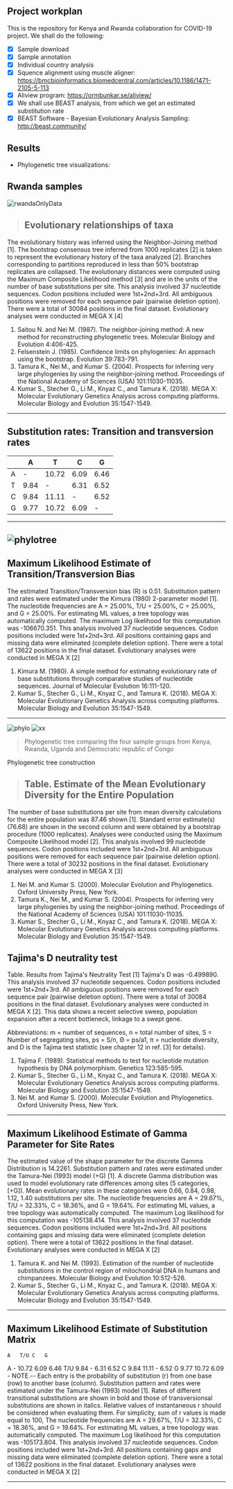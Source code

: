 ## Project workplan
This is the repository for Kenya and Rwanda collaboration for COVID-19 project.
We shall do the following:
- [x] Sample download
- [x] Sample annotation
- [x] Individual country analysis
- [x] Squence alignment using muscle aligner: https://bmcbioinformatics.biomedcentral.com/articles/10.1186/1471-2105-5-113
- [x] Aliview program: https://ormbunkar.se/aliview/
- [x] We shall use BEAST analysis, from which we get an estimated substitution rate
- [x] BEAST Software - Bayesian Evolutionary Analysis Sampling: http://beast.community/

## Results
- Phylogenetic tree visualizations: 
## Rwanda samples
![rwandaOnlyData](https://github.com/javanOkendo/KenyaRwandaCollaboration/blob/main/Figures/RwandaOnlyData.png)
> ## Evolutionary relationships of taxa 
The evolutionary history was inferred using the Neighbor-Joining method [1]. The bootstrap consensus tree inferred from 1000 replicates [2] is taken to represent the evolutionary history of the taxa analyzed [2]. Branches corresponding to partitions reproduced in less than 50% bootstrap replicates are collapsed. The evolutionary distances were computed using the Maximum Composite Likelihood method [3] and are in the units of the number of base substitutions per site. This analysis involved 37 nucleotide sequences. Codon positions included were 1st+2nd+3rd. All ambiguous positions were removed for each sequence pair (pairwise deletion option). There were a total of 30084 positions in the final dataset. Evolutionary analyses were conducted in MEGA X [4]

1. Saitou N. and Nei M. (1987). The neighbor-joining method: A new method for reconstructing phylogenetic trees. Molecular Biology and Evolution 4:406-425.
2. Felsenstein J. (1985). Confidence limits on phylogenies: An approach using the bootstrap. Evolution 39:783-791.
3. Tamura K., Nei M., and Kumar S. (2004). Prospects for inferring very large phylogenies by using the neighbor-joining method. Proceedings of the National Academy of Sciences (USA) 101:11030-11035.
4. Kumar S., Stecher G., Li M., Knyaz C., and Tamura K. (2018). MEGA X: Molecular Evolutionary Genetics Analysis across computing platforms. Molecular Biology and Evolution 35:1547-1549.
----------------------------------------------------------------------
## Substitution rates: Transition and transversion rates
||A|T|C|G|
|-----------|--------|--------------|--------|---|
|A|-|10.72|6.09|6.46|
|T|9.84|-|6.31|6.52|
|C| 9.84|11.11 |- | 6.52|
|G| 9.77|10.72 |6.09 |- |

---------------------------------------------------------------------------------------------------------------------
![phylotree](https://github.com/javanOkendo/KenyaRwandaCollaboration/blob/main/Figures/boostrapTreeNewic.png)
--------------------------------------------
## Maximum Likelihood Estimate of Transition/Transversion Bias 

The estimated Transition/Transversion bias (R) is 0.51. Substitution pattern and rates were estimated under the Kimura (1980) 2-parameter model [1]. The nucleotide frequencies are A = 25.00%, T/U = 25.00%, C = 25.00%, and G = 25.00%. For estimating ML values, a tree topology was automatically computed. The maximum Log likelihood for this computation was -106670.351. This analysis involved 37 nucleotide sequences. Codon positions included were 1st+2nd+3rd. All positions containing gaps and missing data were eliminated (complete deletion option). There were a total of 13622 positions in the final dataset. Evolutionary analyses were conducted in MEGA X [2] 


1. Kimura M. (1980). A simple method for estimating evolutionary rate of base substitutions through comparative studies of nucleotide sequences. Journal of Molecular Evolution 16:111-120.
2. Kumar S., Stecher G., Li M., Knyaz C., and Tamura K. (2018). MEGA X: Molecular Evolutionary Genetics Analysis across computing platforms. Molecular Biology and Evolution 35:1547-1549.
------------------------------------------------------------------------------------
![phylo](https://github.com/javanOkendo/KenyaRwandaCollaboration/blob/main/Figures/boostrapTreeNewiccr.png)
![xx](https://github.com/javanOkendo/KenyaRwandaCollaboration/blob/main/Figures/boostrapTreeNewicseccircle.png)

> Phylogenetic tree comparing the four sample groups from Kenya, Rwanda, Uganda and Democratic republic of Congo

Phylogenetic tree construction
> ## Table. Estimate of the Mean Evolutionary Diversity for the Entire Population
The number of base substitutions per site from mean diversity calculations for the entire population was 87.46 shown  [1]. Standard error estimate(s) (76.68) are shown in the second column and were obtained by a bootstrap procedure (1000 replicates). Analyses were conducted using the Maximum Composite Likelihood model [2]. This analysis involved 99 nucleotide sequences. Codon positions included were 1st+2nd+3rd. All ambiguous positions were removed for each sequence pair (pairwise deletion option). There were a total of 30232 positions in the final dataset. Evolutionary analyses were conducted in MEGA X [3]

1. Nei M. and Kumar S. (2000). Molecular Evolution and Phylogenetics. Oxford University Press, New York.
2. Tamura K., Nei M., and Kumar S. (2004). Prospects for inferring very large phylogenies by using the neighbor-joining method. Proceedings of the National Academy of Sciences (USA) 101:11030-11035.
3. Kumar S., Stecher G., Li M., Knyaz C., and Tamura K. (2018). MEGA X: Molecular Evolutionary Genetics Analysis across computing platforms. Molecular Biology and Evolution 35:1547-1549.

## Tajima's D neutrality test

Table. Results from Tajima's Neutrality Test [1]
Tajima's D was -0.499890. This analysis involved 37 nucleotide sequences. Codon positions included were 1st+2nd+3rd. All ambiguous positions were removed for each sequence pair (pairwise deletion option). There were a total of 30084 positions in the final dataset. Evolutionary analyses were conducted in MEGA X [2]. This data shows a recent selective sweep, population expansion after a recent bottleneck, linkage to a swept gene.

Abbreviations: m = number of sequences, n = total number of sites, S = Number of segregating sites, ps = S/n, Θ = ps/a1, π = nucleotide diversity, and D is the Tajima test statistic (see chapter 12 in ref. [3] for details).

1. Tajima F. (1989). Statistical methods to test for nucleotide mutation hypothesis by DNA polymorphism. Genetics 123:585-595.
2. Kumar S., Stecher G., Li M., Knyaz C., and Tamura K. (2018). MEGA X: Molecular Evolutionary Genetics Analysis across computing platforms. Molecular Biology and Evolution 35:1547-1549.
3. Nei M. and Kumar S. (2000). Molecular Evolution and Phylogenetics. Oxford University Press, New York.
--------------------------------------------------------------------------------------------------------------------------------------
## Maximum Likelihood Estimate of Gamma Parameter for Site Rates 

The estimated value of the shape parameter for the discrete Gamma Distribution is 14.2261. Substitution pattern and rates were estimated under the Tamura-Nei (1993) model (+G) [1]. A discrete Gamma distribution was used to model evolutionary rate differences among sites (5 categories, [+G]). Mean evolutionary rates in these categories were 0.66, 0.84, 0.98, 1.12, 1.40 substitutions per site. The nucleotide frequencies are A = 29.67%, T/U = 32.33%, C = 18.36%, and G = 19.64%. For estimating ML values, a tree topology was automatically computed. The maximum Log likelihood for this computation was -105138.414. This analysis involved 37 nucleotide sequences. Codon positions included were 1st+2nd+3rd. All positions containing gaps and missing data were eliminated (complete deletion option). There were a total of 13622 positions in the final dataset. Evolutionary analyses were conducted in MEGA X [2] 

1. Tamura K. and Nei M. (1993). Estimation of the number of nucleotide substitutions in the control region of mitochondrial DNA in humans and chimpanzees. Molecular Biology and Evolution 10:512-526.
2. Kumar S., Stecher G., Li M., Knyaz C., and Tamura K. (2018). MEGA X: Molecular Evolutionary Genetics Analysis across computing platforms. Molecular Biology and Evolution 35:1547-1549.

-----------------------------------------------------------------------------
## Maximum Likelihood Estimate of Substitution Matrix
 	A	T/U	C	G
A	-	10.72	6.09	6.46
T/U	9.84	-	6.31	6.52
C	9.84	11.11	-	6.52
G	9.77	10.72	6.09	-
NOTE.-- Each entry is the probability of substitution (r) from one base (row) to another base (column). Substitution pattern and rates were estimated under the Tamura-Nei (1993) model [1]. Rates of different transitional substitutions are shown in bold and those of transversionsal substitutions are shown in italics. Relative values of instantaneous r should be considered when evaluating them. For simplicity, sum of r values is made equal to 100, The nucleotide frequencies are A = 29.67%, T/U = 32.33%, C = 18.36%, and G = 19.64%. For estimating ML values, a tree topology was automatically computed. The maximum Log likelihood for this computation was -105173.804. This analysis involved 37 nucleotide sequences. Codon positions included were 1st+2nd+3rd. All positions containing gaps and missing data were eliminated (complete deletion option). There were a total of 13622 positions in the final dataset. Evolutionary analyses were conducted in MEGA X [2]

-------------------------------------------------------

